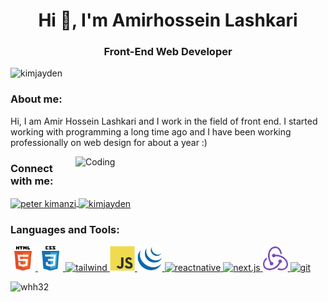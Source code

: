 <h1 align="center">Hi 👋, I'm Amirhossein Lashkari</h1>
<h3 align="center">Front-End Web Developer</h3>
<p align="left"> <img src="https://komarev.com/ghpvc/?username=whh-32&label=Profile%20views&color=0e75b6&style=flat"
        alt="kimjayden" /></p>
<h3 align="left">About me:</h3>
<p align="left">Hi, I am Amir Hossein Lashkari and I work in the field of front end. I started working with programming
    a long time ago and I have been working professionally on web design for about a year :) </p><img align="right"
    alt="Coding" width="400" src="https://miro.medium.com/max/680/0*7Q3yvSIv_t0ioJ-Z.gif" />
<h3 align="left">Connect with me:</h3>
<p align="left">
    <a href="https://www.linkedin.com/in/amirhossein-lashkari-aba561237" target="blank">
        <img align="center"
            src="https://raw.githubusercontent.com/rahuldkjain/github-profile-readme-generator/master/src/images/icons/Social/linked-in-alt.svg"
            alt="peter kimanzi" height="30" width="40" />
    </a>
    <a href="https://www.facebook.com/whh32" target="blank">
        <img align="center"
            src="https://raw.githubusercontent.com/rahuldkjain/github-profile-readme-generator/master/src/images/icons/Social/facebook.svg"
            alt="kimjayden" height="30" width="40" />
    </a>
</p>
<h3 align="left">Languages and Tools:</h3>
<p>
    <a href="https://www.w3.org/html/" target="_blank" rel="noreferrer">
        <img src="https://raw.githubusercontent.com/devicons/devicon/master/icons/html5/html5-original-wordmark.svg"
            alt="html5" width="40" height="40" />
    </a>
    <a href="https://www.w3schools.com/css/" target="_blank" rel="noreferrer">
        <img src="https://raw.githubusercontent.com/devicons/devicon/master/icons/css3/css3-original-wordmark.svg"
            alt="css3" width="40" height="40" />
    </a>
    <a href="https://tailwindcss.com/" target="_blank" rel="noreferrer">
        <img src="https://images.ctfassets.net/qwtm96ostgu1/6IPL07kTimibRpqwaSebB4/5c9b89ea1a9928c5627ef2c1c6bb62bf/tailwind-css-logo.svg"
            alt="tailwind" width="50" />
    </a><a href="https://developer.mozilla.org/en-US/docs/Web/JavaScript" target="_blank" rel="noreferrer">
        <img src="https://raw.githubusercontent.com/devicons/devicon/master/icons/javascript/javascript-original.svg"
            alt="javascript" width="40" height="40" />
    </a>
    <a href="https://jquery.com" target="_blank" rel="noreferrer">
        <img src="https://raw.githubusercontent.com/devicons/devicon/master/icons/jquery/jquery-original.svg"
            alt="jquery" width="40" height="40" />
    </a>
    <a href="https://reactjs.org/" target="_blank" rel="noreferrer">
        <img src="https://reactnative.dev/img/header_logo.svg" alt="reactnative" width="40" height="40" />
    </a>
    <a href="https://nextjs.org/" target="_blank" rel="noreferrer">
        <img src="https://marcbruederlin.gallerycdn.vsassets.io/extensions/marcbruederlin/next-icons/0.0.4/1710496760165/Microsoft.VisualStudio.Services.Icons.Default"
            alt="next.js" height="40" />
    </a>
    <a href="https://redux.js.org" target="_blank" rel="noreferrer">
        <img src="https://raw.githubusercontent.com/devicons/devicon/master/icons/redux/redux-original.svg" alt="redux"
            width="40" height="40" />
    </a>
    <a href="https://git-scm.com/" target="_blank" rel="noreferrer">
        <img src="https://www.vectorlogo.zone/logos/git-scm/git-scm-icon.svg" alt="git" width="40" height="40" />
    </a>
</p>
<p>
    <a href="#">
        <img align="left"
            src="https://github-readme-stats.vercel.app/api/top-langs?username=whh-32&show_icons=true&locale=en&layout=compact"
            alt="whh32" width="495px" />
    </a>
</p>
<!-- <p>
    <a href="#">
        <img align="left" src="https://github-readme-stats.vercel.app/api?username=whh-32&show_icons=true&locale=en"
            alt="whh32" />
    </a>
</p> -->
<!-- <p>
    <a href="#">
        <img align="left" src="https://github-readme-streak-stats.herokuapp.com/?user=whh-32&" alt="whh32" />
    </a>
</p> -->
